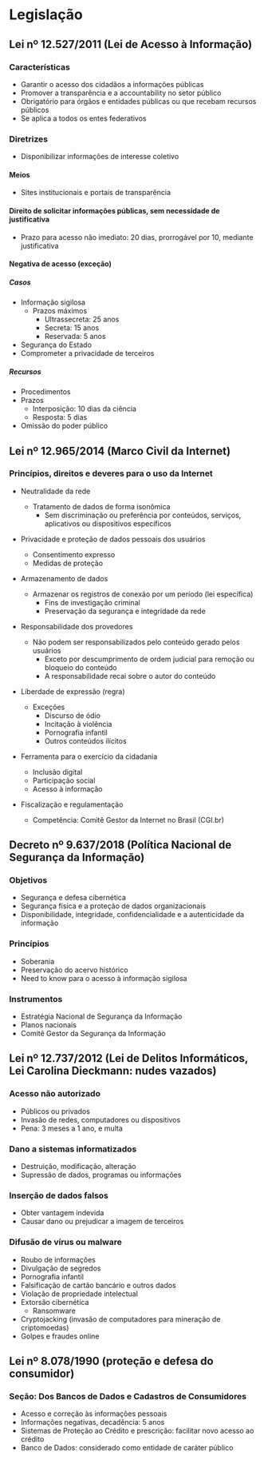 # Legislação

## Lei nº 12.527/2011 (Lei de Acesso à Informação)

### Características

- Garantir o acesso dos cidadãos a informações públicas
- Promover a transparência e a accountability no setor público
- Obrigatório para órgãos e entidades públicas ou que recebam recursos públicos
- Se aplica a todos os entes federativos

### Diretrizes

- Disponibilizar informações de interesse coletivo

#### Meios

- Sites institucionais e portais de transparência

#### Direito de solicitar informações públicas, sem necessidade de justificativa

- Prazo para acesso não imediato: 20 dias, prorrogável por 10, mediante justificativa

#### Negativa de acesso (exceção)

##### Casos

- Informação sigilosa
  - Prazos máximos
    - Ultrassecreta: 25 anos
    - Secreta: 15 anos
    - Reservada: 5 anos
- Segurança do Estado
- Comprometer a privacidade de terceiros

##### Recursos

- Procedimentos
- Prazos
  - Interposição: 10 dias da ciência
  - Resposta: 5 dias
- Omissão do poder público

## Lei nº 12.965/2014 (Marco Civil da Internet)

### Princípios, direitos e deveres para o uso da Internet

- Neutralidade da rede

  - Tratamento de dados de forma isonômica
    - Sem discriminação ou preferência por conteúdos, serviços, aplicativos ou dispositivos específicos

- Privacidade e proteção de dados pessoais dos usuários

  - Consentimento expresso
  - Medidas de proteção

- Armazenamento de dados

  - Armazenar os registros de conexão por um período (lei específica)
    - Fins de investigação criminal
    - Preservação da segurança e integridade da rede

- Responsabilidade dos provedores

  - Não podem ser responsabilizados pelo conteúdo gerado pelos usuários
    - Exceto por descumprimento de ordem judicial para remoção ou bloqueio do conteúdo
    - A responsabilidade recai sobre o autor do conteúdo

- Liberdade de expressão (regra)

  - Exceções
    - Discurso de ódio
    - Incitação à violência
    - Pornografia infantil
    - Outros conteúdos ilícitos

- Ferramenta para o exercício da cidadania

  - Inclusão digital
  - Participação social
  - Acesso à informação

- Fiscalização e regulamentação
  - Competência: Comitê Gestor da Internet no Brasil (CGI.br)

## Decreto nº 9.637/2018 (Política Nacional de Segurança da Informação)

### Objetivos

- Segurança e defesa cibernética
- Segurança física e a proteção de dados organizacionais
- Disponibilidade, integridade, confidencialidade e a autenticidade da informação

### Princípios

- Soberania
- Preservação do acervo histórico
- Need to know para o acesso à informação sigilosa

### Instrumentos

- Estratégia Nacional de Segurança da Informação
- Planos nacionais
- Comitê Gestor da Segurança da Informação

## Lei nº 12.737/2012 (Lei de Delitos Informáticos, Lei Carolina Dieckmann: nudes vazados)

### Acesso não autorizado

- Públicos ou privados
- Invasão de redes, computadores ou dispositivos
- Pena: 3 meses a 1 ano, e multa

### Dano a sistemas informatizados

- Destruição, modificação, alteração
- Supressão de dados, programas ou informações

### Inserção de dados falsos

- Obter vantagem indevida
- Causar dano ou prejudicar a imagem de terceiros

### Difusão de vírus ou malware

- Roubo de informações
- Divulgação de segredos
- Pornografia infantil
- Falsificação de cartão bancário e outros dados
- Violação de propriedade intelectual
- Extorsão cibernética
  - Ransomware
- Cryptojacking (invasão de computadores para mineração de criptomoedas)
- Golpes e fraudes online

## Lei nº 8.078/1990 (proteção e defesa do consumidor)

### Seção: Dos Bancos de Dados e Cadastros de Consumidores

- Acesso e correção às informações pessoais
- Informações negativas, decadência: 5 anos
- Sistemas de Proteção ao Crédito e prescrição: facilitar novo acesso ao crédito
- Banco de Dados: considerado como entidade de caráter público

